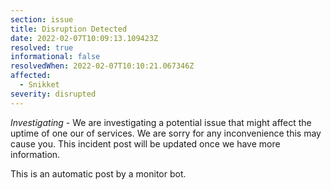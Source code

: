 ```yaml
---
section: issue
title: Disruption Detected
date: 2022-02-07T10:09:13.109423Z
resolved: true
informational: false
resolvedWhen: 2022-02-07T10:10:21.067346Z
affected:
  - Snikket
severity: disrupted
---
```

*Investigating* - We are investigating a potential issue that might affect the uptime of one our of services. We are sorry for any inconvenience this may cause you. This incident post will be updated once we have more information.

This is an automatic post by a monitor bot.
        